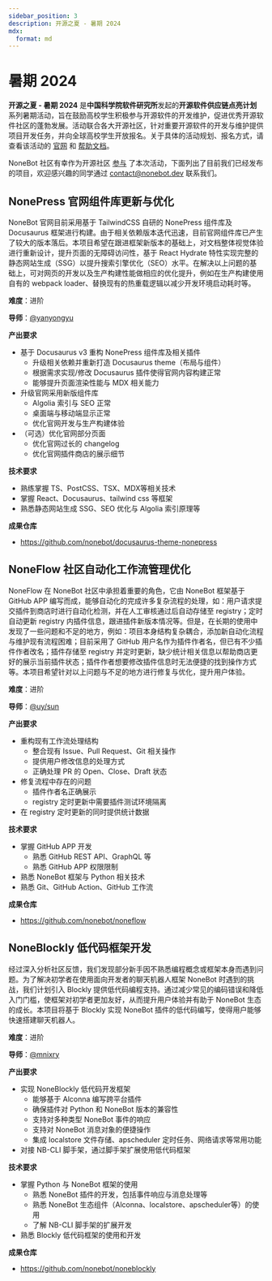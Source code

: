 ```yaml
---
sidebar_position: 3
description: 开源之夏 - 暑期 2024
mdx:
  format: md
---
```


# 暑期 2024

**开源之夏 - 暑期 2024** 是**中国科学院软件研究所**发起的**开源软件供应链点亮计划**系列暑期活动，旨在鼓励高校学生积极参与开源软件的开发维护，促进优秀开源软件社区的蓬勃发展。活动联合各大开源社区，针对重要开源软件的开发与维护提供项目开发任务，并向全球高校学生开放报名。关于具体的活动规划、报名方式，请查看该活动的 [官网](https://summer-ospp.ac.cn/) 和 [帮助文档](https://summer-ospp.ac.cn/help/)。

NoneBot 社区有幸作为开源社区 [参与](https://summer-ospp.ac.cn/org/orgdetail/e1fb5b8d-125a-4138-b756-25bd32c0a31a?lang=zh) 了本次活动，下面列出了目前我们已经发布的项目，欢迎感兴趣的同学通过 [contact@nonebot.dev](mailto:contact@nonebot.dev) 联系我们。

## NonePress 官网组件库更新与优化

NoneBot 官网目前采用基于 TailwindCSS 自研的 NonePress 组件库及 Docusaurus 框架进行构建。由于相关依赖版本迭代迅速，目前官网组件库已产生了较大的版本落后。本项目希望在跟进框架新版本的基础上，对文档整体视觉体验进行重新设计，提升页面的无障碍访问性，基于 React Hydrate 特性实现完整的静态网站生成（SSG）以提升搜索引擎优化（SEO）水平。在解决以上问题的基础上，可对网页的开发以及生产构建性能做相应的优化提升，例如在生产构建使用自有的 webpack loader、替换现有的热重载逻辑以减少开发环境启动耗时等。

**难度**：进阶

**导师**：[@yanyongyu](https://github.com/yanyongyu)

**产出要求**

- 基于 Docusaurus v3 重构 NonePress 组件库及相关插件
  - 升级相关依赖并重新打造 Docusaurus theme（布局与组件）
  - 根据需求实现/修改 Docusaurus 插件使得官网内容构建正常
  - 能够提升页面渲染性能与 MDX 相关能力
- 升级官网采用新版组件库
  - Algolia 索引与 SEO 正常
  - 桌面端与移动端显示正常
  - 优化官网开发与生产构建体验
- （可选）优化官网部分页面
  - 优化官网过长的 changelog
  - 优化官网插件商店的展示细节

**技术要求**

- 熟练掌握 TS、PostCSS、TSX、MDX等相关技术
- 掌握 React、Docusaurus、tailwind css 等框架
- 熟悉静态网站生成 SSG、SEO 优化与 Algolia 索引原理等

**成果仓库**

- <https://github.com/nonebot/docusaurus-theme-nonepress>

## NoneFlow 社区自动化工作流管理优化

NoneFlow 在 NoneBot 社区中承担着重要的角色，它由 NoneBot 框架基于 GitHub APP 编写而成，能够自动化的完成许多复杂流程的处理，如：用户请求提交插件到商店时进行自动化检测，并在人工审核通过后自动存储至 registry；定时自动更新 registry 内插件信息，跟进插件新版本情况等。但是，在长期的使用中发现了一些问题和不足的地方，例如：项目本身结构复杂耦合，添加新自动化流程与维护现有流程困难；目前采用了 GitHub 用户名作为插件作者名，但已有不少插件作者改名；插件存储至 registry 并定时更新，缺少统计相关信息以帮助商店更好的展示当前插件状态；插件作者想要修改插件信息时无法便捷的找到操作方式等。本项目希望针对以上问题与不足的地方进行修复与优化，提升用户体验。

**难度**：进阶

**导师**：[@uy/sun](https://github.com/he0119)

**产出要求**

- 重构现有工作流处理结构
  - 整合现有 Issue、Pull Request、Git 相关操作
  - 提供用户修改信息的处理方式
  - 正确处理 PR 的 Open、Close、Draft 状态
- 修复流程中存在的问题
  - 插件作者名正确展示
  - registry 定时更新中需要插件测试环境隔离
- 在 registry 定时更新的同时提供统计数据

**技术要求**

- 掌握 GitHub APP 开发
  - 熟悉 GitHub REST API、GraphQL 等
  - 熟悉 GitHub APP 权限限制
- 熟悉 NoneBot 框架与 Python 相关技术
- 熟悉 Git、GitHub Action、GitHub 工作流

**成果仓库**

- <https://github.com/nonebot/noneflow>

## NoneBlockly 低代码框架开发

经过深入分析社区反馈，我们发现部分新手因不熟悉编程概念或框架本身而遇到问题。为了解决初学者在使用面向开发者的聊天机器人框架 NoneBot 时遇到的挑战，我们计划引入 Blockly 提供低代码编程支持。通过减少常见的编码错误和降低入门门槛，使框架对初学者更加友好，从而提升用户体验并有助于 NoneBot 生态的成长。本项目将基于 Blockly 实现 NoneBot 插件的低代码编写，使得用户能够快速搭建聊天机器人。

**难度**：进阶

**导师**：[@mnixry](https://github.com/mnixry)

**产出要求**

- 实现 NoneBlockly 低代码开发框架
  - 能够基于 Alconna 编写跨平台插件
  - 确保插件对 Python 和 NoneBot 版本的兼容性
  - 支持对多种类型 NoneBot 事件的响应
  - 支持对 NoneBot 消息对象的便捷操作
  - 集成 localstore 文件存储、apscheduler 定时任务、网络请求等常用功能
- 对接 NB-CLI 脚手架，通过脚手架扩展使用低代码框架

**技术要求**

- 掌握 Python 与 NoneBot 框架的使用
  - 熟悉 NoneBot 插件的开发，包括事件响应与消息处理等
  - 熟悉 NoneBot 生态组件（Alconna、localstore、apscheduler等）的使用
  - 了解 NB-CLI 脚手架的扩展开发
- 熟悉 Blockly 低代码框架的使用和开发

**成果仓库**

- <https://github.com/nonebot/noneblockly>
